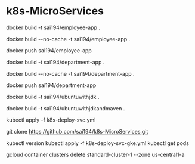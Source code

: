 # k8s-MicroServices

docker build -t sai194/employee-app .

docker build --no-cache -t sai194/employee-app .

docker push sai194/employee-app

docker build -t sai194/department-app .

docker build --no-cache -t sai194/department-app .

docker push sai194/department-app


docker build -t sai194/ubuntuwithjdk .

docker build -t sai194/ubuntuwithjdkandmaven .

kubectl apply -f k8s-deploy-svc.yml

git clone https://github.com/sai194/k8s-MicroServices.git<repo>
  
kubectl version
kubectl  apply -f  k8s-deploy-svc-gke.yml
kubectl get pods

gcloud container clusters delete standard-cluster-1 --zone us-central1-a
